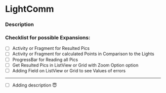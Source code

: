 # LightComm

### Description

### Checklist for possible Expansions:
- [ ] Activity or Fragment for Resulted Pics
- [ ] Activity or Fragment for calculated Points in Comparison to the Lights
- [ ] ProgressBar for Reading all Pics
- [ ] Get Resulted Pics in ListView or Grid with Zoom Option option
- [ ] Adding Field on ListView or Grid to see Values of errors

--------------------------------------------------------------------------

- [ ] Adding description :innocent:
